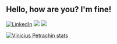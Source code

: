 <h2 align="left">Hello, how are you? I'm fine!</h2>

 <a href="https://www.linkedin.com/in/petrachin" target="_blank" alt="LinkedIn"><img src="https://img.shields.io/badge/LinkedIn-%230077B5.svg?&style=flat-square&logo=linkedin&logoColor=white" alt="LinkedIn"></a>
  <a href="https://api.whatsapp.com/send?phone=5519989575872&text=Ol%C3%A1%20Matheus!%20" target="_blank" alt="WhatsApp"><img src="https://img.shields.io/badge/-WhatsApp-25d366?style=flat-square&labelColor=25d366&logo=whatsapp&logoColor=white&link=https://api.whatsapp.com/send?phone=5519989041598&text=Ol%C3%A1%Vinicius!%20"/></a>
  </a>
  <a href="https://matheuspetrachin.github.io/About-Me/" target="_blank" alt="About-Me"><img src="https://img.shields.io/badge/-About--Me-blue"/></a>
  </a>
</p>

[![Vinicius Petrachin stats](https://github-readme-stats.vercel.app/api?username=viniciuspetrachin&theme=dark)](https://github.com/viniciuspetrachin/readme.md)
